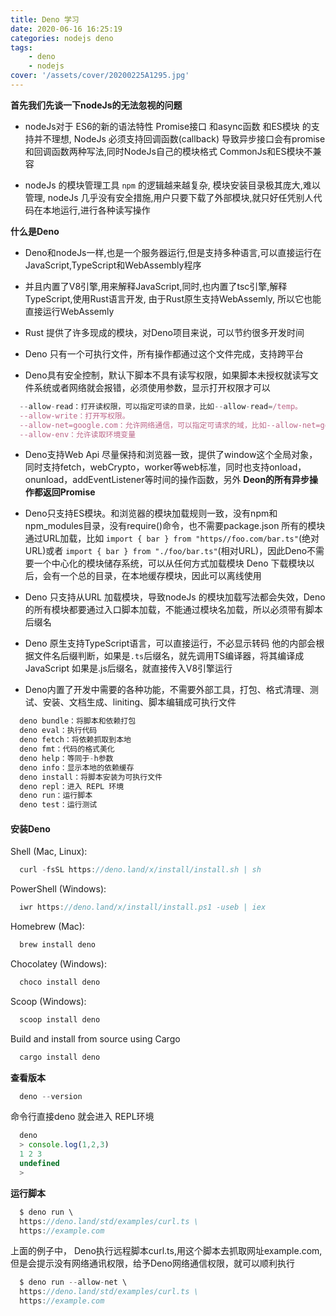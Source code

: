 ```yaml
---
title: Deno 学习
date: 2020-06-16 16:25:19
categories: nodejs deno
tags:
    - deno
    - nodejs
cover: '/assets/cover/20200225A1295.jpg'
---
```


**首先我们先谈一下nodeJs的无法忽视的问题**

* nodeJs对于 ES6的新的语法特性 Promise接口 和async函数 和ES模块 的支持并不理想, NodeJs 必须支持回调函数(callback) 导致异步接口会有promise 和回调函数两种写法,同时NodeJs自己的模块格式 CommonJs和ES模块不兼容

* nodeJs 的模块管理工具 `npm` 的逻辑越来越复杂, 模块安装目录极其庞大,难以管理, nodeJs 几乎没有安全措施,用户只要下载了外部模块,就只好任凭别人代码在本地运行,进行各种读写操作

**什么是Deno**

* Deno和nodeJs一样,也是一个服务器运行,但是支持多种语言,可以直接运行在JavaScript,TypeScript和WebAssembly程序

* 并且内置了V8引擎,用来解释JavaScript,同时,也内置了tsc引擎,解释TypeScript,使用Rust语言开发, 由于Rust原生支持WebAssemly, 所以它也能直接运行WebAssemly

* Rust 提供了许多现成的模块，对Deno项目来说，可以节约很多开发时间

* Deno 只有一个可执行文件，所有操作都通过这个文件完成，支持跨平台

* Deno具有安全控制，默认下脚本不具有读写权限，如果脚本未授权就读写文件系统或者网络就会报错，必须使用参数，显示打开权限才可以

~~~js
  --allow-read：打开读权限，可以指定可读的目录，比如--allow-read=/temp。
  --allow-write：打开写权限。
  --allow-net=google.com：允许网络通信，可以指定可请求的域，比如--allow-net=google.com。
  --allow-env：允许读取环境变量
~~~

* Deno支持Web Api 尽量保持和浏览器一致，提供了window这个全局对象，同时支持fetch，webCrypto，worker等web标准，同时也支持onload，onunload，addEventListener等时间的操作函数，另外 **Deon的所有异步操作都返回Promise**

* Deno只支持ES模块。和浏览器的模块加载规则一致，没有npm和npm_modules目录，没有require()命令，也不需要package.json
所有的模块通过URL加载，比如 `import { bar } from "https//foo.com/bar.ts"`(绝对URL)或者 `import { bar } from "./foo/bar.ts"`(相对URL)，因此Deno不需要一个中心化的模块储存系统，可以从任何方式加载模块
Deno 下载模块以后，会有一个总的目录，在本地缓存模块，因此可以离线使用

* Deno 只支持从URL 加载模块，导致nodeJs 的模块加载写法都会失效，Deno的所有模块都要通过入口脚本加载，不能通过模块名加载，所以必须带有脚本后缀名

* Deno 原生支持TypeScript语言，可以直接运行，不必显示转码
他的内部会根据文件名后缀判断，如果是`.ts`后缀名，就先调用TS编译器，将其编译成JavaScript 如果是.js后缀名，就直接传入V8引擎运行

* Deno内置了开发中需要的各种功能，不需要外部工具，打包、格式清理、测试、安装、文档生成、liniting、脚本编辑成可执行文件

~~~js
  deno bundle：将脚本和依赖打包
  deno eval：执行代码
  deno fetch：将依赖抓取到本地
  deno fmt：代码的格式美化
  deno help：等同于-h参数
  deno info：显示本地的依赖缓存
  deno install：将脚本安装为可执行文件
  deno repl：进入 REPL 环境
  deno run：运行脚本
  deno test：运行测试
~~~

#### 安装Deno

Shell (Mac, Linux):

~~~js
  curl -fsSL https://deno.land/x/install/install.sh | sh
~~~

PowerShell (Windows):

~~~js
  iwr https://deno.land/x/install/install.ps1 -useb | iex
~~~

Homebrew (Mac):

~~~js
  brew install deno
~~~

Chocolatey (Windows):

~~~js
  choco install deno
~~~

Scoop (Windows):

~~~js
  scoop install deno
~~~

Build and install from source using Cargo

~~~js
  cargo install deno
~~~

**查看版本**

~~~js
  deno --version
~~~

命令行直接deno 就会进入 REPL环境

~~~js
  deno
  > console.log(1,2,3)
  1 2 3
  undefined
  >
~~~

**运行脚本**

~~~js
  $ deno run \
  https://deno.land/std/examples/curl.ts \
  https://example.com
~~~

上面的例子中， Deno执行远程脚本curl.ts,用这个脚本去抓取网址example.com,但是会提示没有网络通讯权限，给予Deno网络通信权限，就可以顺利执行

~~~js
  $ deno run --allow-net \
  https://deno.land/std/examples/curl.ts \
  https://example.com
~~~